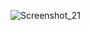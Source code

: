 ![Screenshot_21](https://github.com/kurashine/Resume/assets/76958599/16be48d4-c0f6-4fe1-8090-00d826f807b6)
